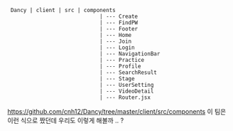 

     Dancy | client | src | components
                                 | --- Create
                                 | --- FindPW
                                 | --- Footer
                                 | --- Home
                                 | --- Join
                                 | --- Login
                                 | --- NavigationBar
                                 | --- Practice
                                 | --- Profile
                                 | --- SearchResult
                                 | --- Stage
                                 | --- UserSetting
                                 | --- VideoDetail
                                 | --- Router.jsx

https://github.com/cnh12/Dancy/tree/master/client/src/components
이 팀은 이런 식으로 짰던데 우리도 이렇게 해볼까 .. ? 


